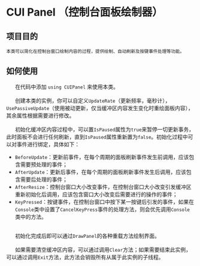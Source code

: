 CUI Panel （控制台面板绘制器）
====
项目目的
----
    本类可以简化在控制台窗口绘制内容的过程，提供绘制、自动刷新及按键事件处理等功能。
如何使用
----
&nbsp;&nbsp;&nbsp;&nbsp;&nbsp;&nbsp;在代码中添加 `using CUIPanel` 来使用本类。<br><br>
&nbsp;&nbsp;&nbsp;&nbsp;&nbsp;&nbsp;创建本类的实例，你可以自定义`UpdateRate`（更新频率，毫秒计），`UsePassiveUpdate`（使用被动更新，仅当缓冲区内容发生变化时重绘面板内容），其余属性根据需要进行修改。<br><br>
&nbsp;&nbsp;&nbsp;&nbsp;&nbsp;&nbsp;初始化缓冲区内容过程中，可以置`IsPaused`属性为`true`来暂停一切更新事务，此时面板不会进行任何刷新，直到`IsPaused`属性重新置为`false`。初始化过程中可以对事件进行绑定，具体如下：
* `BeforeUpdate`：更新前事件，在每个周期的面板刷新事件发生前调用，应该包含需要预处理的事件；
* `AfterUpdate`：更新后事件，在每个周期的面板刷新事件发生后调用，应该包含需要后处理的事件；
* `AfterResize`：控制台窗口大小改变事件，在控制台窗口大小改变引发缓冲区重新初始化后调用，应该包含窗口大小改变后需要进行的操作的事件；
* `KeyPressed`：按键事件，在控制台窗口中按下某一按键后引发的事件，如果在`Console`类中设置了`CancelKeyPress`事件的处理方法，则会优先调用`Console`类中的方法。<br><br>

&nbsp;&nbsp;&nbsp;&nbsp;&nbsp;&nbsp;初始化完成后即可以通过`DrawPanel`的各种重载方法绘制界面。<br><br>
&nbsp;&nbsp;&nbsp;&nbsp;&nbsp;&nbsp;如果需要清空缓冲区内容，可以通过调用`Clear`方法；如果需要结束此实例，可以通过调用`Exit`方法，此方法会销毁所有从属于此实例的子线程。
